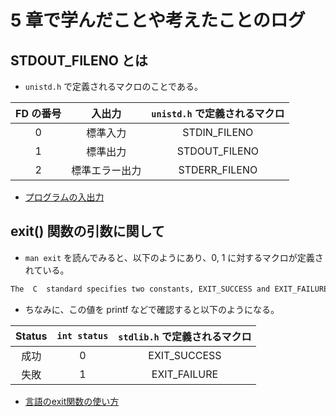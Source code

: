 # 5 章で学んだことや考えたことのログ

## STDOUT_FILENO とは
- `unistd.h` で定義されるマクロのことである。

| FD の番号 | 入出力 | `unistd.h` で定義されるマクロ |
| :---: | :---: | :---: |
| 0 | 標準入力 | STDIN_FILENO |
| 1 | 標準出力 | STDOUT_FILENO |
| 2 | 標準エラー出力 | STDERR_FILENO |

- [プログラムの入出力](https://kaworu.jpn.org/c/%E3%83%97%E3%83%AD%E3%82%B0%E3%83%A9%E3%83%A0%E3%81%AE%E5%85%A5%E5%87%BA%E5%8A%9B)

## exit() 関数の引数に関して
- `man exit` を読んでみると、以下のようにあり、0, 1 に対するマクロが定義されている。

```bash
The  C  standard specifies two constants, EXIT_SUCCESS and EXIT_FAILURE, that may be passed to exit() to indicate successful or unsuccessful termination, respectively.
```

- ちなみに、この値を printf などで確認すると以下のようになる。

| Status | `int status` | `stdlib.h` で定義されるマクロ |
| :---: | :---: | :---: |
| 成功 | 0 | EXIT_SUCCESS |
| 失敗 | 1 | EXIT_FAILURE |

- [言語のexit関数の使い方](https://kaworu.jpn.org/c/C%E8%A8%80%E8%AA%9E%E3%81%AEexit%E9%96%A2%E6%95%B0%E3%81%AE%E4%BD%BF%E3%81%84%E6%96%B9)
